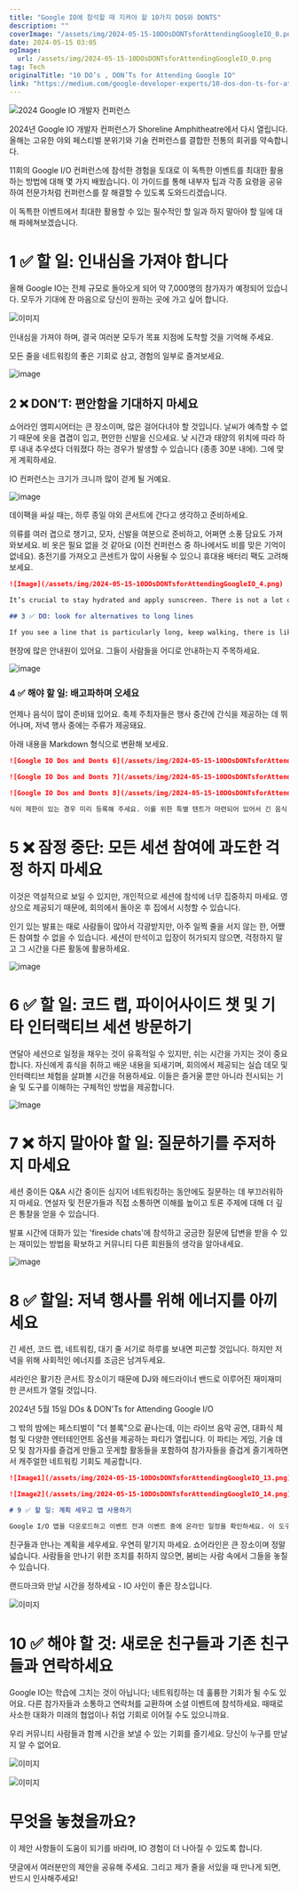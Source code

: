 ```yaml
---
title: "Google IO에 참석할 때 지켜야 할 10가지 DOS와 DONTS"
description: ""
coverImage: "/assets/img/2024-05-15-10DOsDONTsforAttendingGoogleIO_0.png"
date: 2024-05-15 03:05
ogImage: 
  url: /assets/img/2024-05-15-10DOsDONTsforAttendingGoogleIO_0.png
tag: Tech
originalTitle: "10 DO’s , DON’Ts for Attending Google IO"
link: "https://medium.com/google-developer-experts/10-dos-don-ts-for-attending-google-io-4462f3f56df6"
---
```



![2024 Google IO 개발자 컨퍼런스](/assets/img/2024-05-15-10DOsDONTsforAttendingGoogleIO_0.png)

2024년 Google IO 개발자 컨퍼런스가 Shoreline Amphitheatre에서 다시 열립니다. 올해는 고유한 야외 페스티벌 분위기와 기술 컨퍼런스를 결합한 전통의 회귀를 약속합니다.

11회의 Google I/O 컨퍼런스에 참석한 경험을 토대로 이 독특한 이벤트를 최대한 활용하는 방법에 대해 몇 가지 배웠습니다. 이 가이드를 통해 내부자 팁과 각종 요령을 공유하여 전문가처럼 컨퍼런스를 잘 해결할 수 있도록 도와드리겠습니다.

이 독특한 이벤트에서 최대한 활용할 수 있는 필수적인 할 일과 하지 말아야 할 일에 대해 파헤쳐보겠습니다.



# 1 ✅ 할 일: 인내심을 가져야 합니다

올해 Google IO는 전체 규모로 돌아오게 되어 약 7,000명의 참가자가 예정되어 있습니다. 모두가 기대에 찬 마음으로 당신이 원하는 곳에 가고 싶어 합니다.

![이미지](/assets/img/2024-05-15-10DOsDONTsforAttendingGoogleIO_1.png)

인내심을 가져야 하며, 결국 여러분 모두가 목표 지점에 도착할 것을 기억해 주세요.



모든 줄을 네트워킹의 좋은 기회로 삼고, 경험의 일부로 즐겨보세요.

![image](/assets/img/2024-05-15-10DOsDONTsforAttendingGoogleIO_2.png)

## 2 ❌ DON’T: 편안함을 기대하지 마세요

쇼어라인 앰피시어터는 큰 장소이며, 많은 걸어다녀야 할 것입니다. 날씨가 예측할 수 없기 때문에 옷을 겹겹이 입고, 편안한 신발을 신으세요. 낮 시간과 태양의 위치에 따라 하루 내내 추우셨다 더워졌다 하는 경우가 발생할 수 있습니다 (종종 30분 내에). 그에 맞게 계획하세요.



IO 컨퍼런스는 크기가 크니까 많이 걷게 될 거예요.

![image](/assets/img/2024-05-15-10DOsDONTsforAttendingGoogleIO_3.png)

데이팩을 싸실 때는, 하루 종일 야외 콘서트에 간다고 생각하고 준비하세요.

의류를 여러 겹으로 챙기고, 모자, 신발을 여분으로 준비하고, 어쩌면 소풍 담요도 가져와보세요. 비 옷은 필요 없을 것 같아요 (이전 컨퍼런스 중 하나에서도 비를 맞은 기억이 없네요). 충전기를 가져오고 콘센트가 많이 사용될 수 있으니 휴대용 배터리 팩도 고려해보세요.



```markdown
![Image](/assets/img/2024-05-15-10DOsDONTsforAttendingGoogleIO_4.png)

It’s crucial to stay hydrated and apply sunscreen. There is not a lot of shade, and the sun can be intense (especially for people not used to it).

## 3 ✅ DO: look for alternatives to long lines

If you see a line that is particularly long, keep walking, there is likely a shorter one ahead that nobody is using.
```



현장에 많은 안내원이 있어요. 그들이 사람들을 어디로 안내하는지 주목하세요.

![image](/assets/img/2024-05-15-10DOsDONTsforAttendingGoogleIO_5.png)

### 4 ✅ 해야 할 일: 배고파하며 오세요

언제나 음식이 많이 준비돼 있어요. 축제 주최자들은 행사 중간에 간식을 제공하는 데 뛰어나며, 저녁 행사 중에는 주류가 제공돼요.



아래 내용을 Markdown 형식으로 변환해 보세요.

```markdown
![Google IO Dos and Donts 6](/assets/img/2024-05-15-10DOsDONTsforAttendingGoogleIO_6.png)

![Google IO Dos and Donts 7](/assets/img/2024-05-15-10DOsDONTsforAttendingGoogleIO_7.png)

![Google IO Dos and Donts 8](/assets/img/2024-05-15-10DOsDONTsforAttendingGoogleIO_8.png)

식이 제한이 있는 경우 미리 등록해 주세요. 이를 위한 특별 텐트가 마련되어 있어서 긴 음식 줄을 피하는 좋은 방법이 될 수 있습니다.
```



# 5 ❌ **잠정 중단**: 모든 세션 참여에 과도한 걱정 하지 마세요

이것은 역설적으로 보일 수 있지만, 개인적으로 세션에 참석에 너무 집중하지 마세요. 영상으로 제공되기 때문에, 회의에서 돌아온 후 집에서 시청할 수 있습니다.

인기 있는 발표는 때로 사람들이 많아서 각광받지만, 아주 일찍 줄을 서지 않는 한, 어쨌든 참여할 수 없을 수 있습니다. 세션이 만석이고 입장이 허가되지 않으면, 걱정하지 말고 그 시간을 다른 활동에 활용하세요.

![image](/assets/img/2024-05-15-10DOsDONTsforAttendingGoogleIO_9.png)



# 6 ✅ 할 일: 코드 랩, 파이어사이드 챗 및 기타 인터랙티브 세션 방문하기

연달아 세션으로 일정을 채우는 것이 유혹적일 수 있지만, 쉬는 시간을 가지는 것이 중요합니다. 자신에게 휴식을 취하고 배운 내용을 되새기며, 회의에서 제공되는 실습 데모 및 인터랙티브 체험을 살펴볼 시간을 허용하세요. 이들은 즐거울 뿐만 아니라 전시되는 기술 및 도구를 이해하는 구체적인 방법을 제공합니다.

![Image](/assets/img/2024-05-15-10DOsDONTsforAttendingGoogleIO_10.png)

# 7 ❌ 하지 말아야 할 일: 질문하기를 주저하지 마세요



세션 중이든 Q&A 시간 중이든 심지어 네트워킹하는 동안에도 질문하는 데 부끄러워하지 마세요. 연설자 및 전문가들과 직접 소통하면 이해를 높이고 토론 주제에 대해 더 깊은 통찰을 얻을 수 있습니다.

발표 시간에 대화가 있는 'fireside chats'에 참석하고 궁금한 질문에 답변을 받을 수 있는 재미있는 방법을 확보하고 커뮤니티 다른 회원들의 생각을 알아내세요.

![image](/assets/img/2024-05-15-10DOsDONTsforAttendingGoogleIO_11.png)

# 8 ✅ 할일: 저녁 행사를 위해 에너지를 아끼세요



긴 세션, 코드 랩, 네트워킹, 대기 줄 서기로 하루를 보내면 피곤할 것입니다. 하지만 저녁을 위해 사회적인 에너지를 조금은 남겨두세요.

셔라인은 활기찬 콘서트 장소이기 때문에 DJ와 헤드라이너 밴드로 이루어진 재미재미한 콘서트가 열릴 것입니다.

2024년 5월 15일 DOs & DON'Ts for Attending Google I/O

그 밖의 밤에는 페스티벌이 "더 블록"으로 끝나는데, 이는 라이브 음악 공연, 대화식 체험 및 다양한 엔터테인먼트 옵션을 제공하는 파티가 열립니다. 이 파티는 게임, 기술 데모 및 참가자를 즐겁게 만들고 웃게할 활동들을 포함하여 참가자들을 즐겁게 즐기게하면서 캐주얼한 네트워킹 기회도 제공합니다.



```markdown
![Image1](/assets/img/2024-05-15-10DOsDONTsforAttendingGoogleIO_13.png)

![Image2](/assets/img/2024-05-15-10DOsDONTsforAttendingGoogleIO_14.png)

# 9 ✅ 할 일: 계획 세우고 앱 사용하기

Google I/O 앱을 다운로드하고 이벤트 전과 이벤트 중에 온라인 일정을 확인하세요. 이 도구들은 일정 변경 사항을 업데이트하거나 개인 일정을 관리하며, 다른 참가자들과 연결할 수 있도록 도와줍니다. 중요한 세션에 우선적으로 참석하기 위해 도착하기 전에 이벤트 일정을 확인하세요.
```



친구들과 만나는 계획을 세우세요. 우연히 맡기지 마세요. 쇼어라인은 큰 장소이며 정말 넓습니다. 사람들을 만나기 위한 조치를 취하지 않으면, 붐비는 사람 속에서 그들을 놓칠 수 있습니다.

랜드마크와 만날 시간을 정하세요 - IO 사인이 좋은 장소입니다.

![이미지](/assets/img/2024-05-15-10DOsDONTsforAttendingGoogleIO_15.png)

# 10 ✅ 해야 할 것: 새로운 친구들과 기존 친구들과 연락하세요



Google IO는 학습에 그치는 것이 아닙니다; 네트워킹하는 데 훌륭한 기회가 될 수도 있어요. 다른 참가자들과 소통하고 연락처를 교환하며 소셜 이벤트에 참석하세요. 때때로 사소한 대화가 미래의 협업이나 취업 기회로 이어질 수도 있으니까요.

우리 커뮤니티 사람들과 함께 시간을 보낼 수 있는 기회를 즐기세요. 당신이 누구를 만날지 알 수 없어요.

![이미지](/assets/img/2024-05-15-10DOsDONTsforAttendingGoogleIO_16.png)

![이미지](/assets/img/2024-05-15-10DOsDONTsforAttendingGoogleIO_17.png)



# 무엇을 놓쳤을까요?

이 제안 사항들이 도움이 되기를 바라며, IO 경험이 더 나아질 수 있도록 합니다.

댓글에서 여러분만의 제안을 공유해 주세요. 그리고 제가 줄을 서있을 때 만나게 되면, 반드시 인사해주세요!